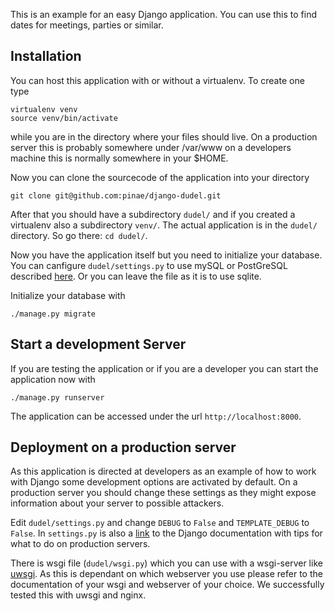 This is an example for an easy Django application. You can use this to find dates for meetings, parties or similar.

Installation
------------
You can host this application with or without a virtualenv. To create one type

    virtualenv venv
    source venv/bin/activate
    
while you are in the directory where your files should live. On a production server this is probably somewhere under 
/var/www on a developers machine this is normally somewhere in your $HOME.

Now you can clone the sourcecode of the application into your directory

    git clone git@github.com:pinae/django-dudel.git
    
After that you should have a subdirectory `dudel/` and if you created a virtualenv also a subdirectory `venv/`. The
actual application is in the `dudel/` directory. So go there: `cd dudel/`.

Now you have the application itself but you need to initialize your database. You can canfigure `dudel/settings.py`
to use mySQL or PostGreSQL described 
[here](https://docs.djangoproject.com/en/1.7/ref/databases/ "Django database documentation"). 
Or you can leave the file as it is to use sqlite.

Initialize your database with

    ./manage.py migrate

Start a development Server
--------------------------
If you are testing the application or if you are a developer you can start the application now with

    ./manage.py runserver
    
The application can be accessed under the url `http://localhost:8000`.

Deployment on a production server
---------------------------------
As this application is directed at developers as an example of how to work with Django some development options are
activated by default. On a production server you should change these settings as they might expose information about
your server to possible attackers.

Edit `dudel/settings.py` and change `DEBUG` to `False` and `TEMPLATE_DEBUG` to `False`. In `settings.py` is also a 
[link](https://docs.djangoproject.com/en/1.7/howto/deployment/checklist/) to the Django documentation with tips for 
what to do on production servers.

There is wsgi file (`dudel/wsgi.py`) which you can use with a wsgi-server like 
[uwsgi](https://uwsgi-docs.readthedocs.org/en/latest/ "uwsgi website and documentation"). As this is dependant on
which webserver you use please refer to the documentation of your wsgi and webserver of your choice. We successfully 
tested this with uwsgi and nginx.

